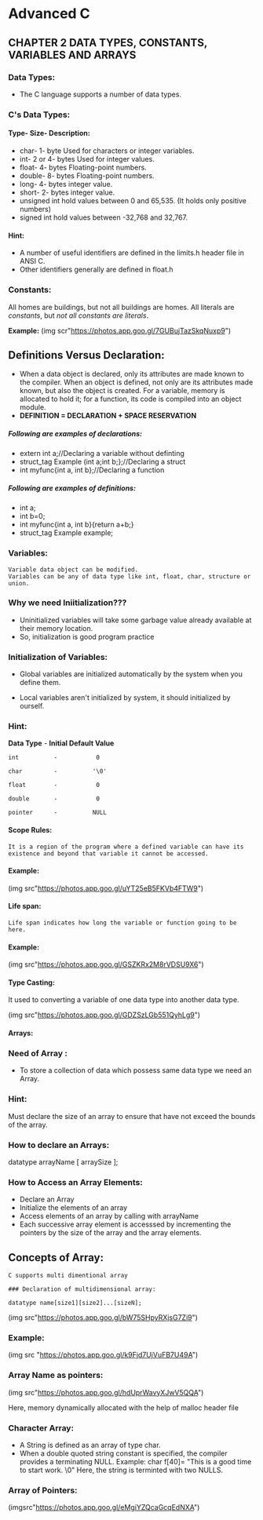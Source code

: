 # Advanced C

## CHAPTER 2 DATA TYPES, CONSTANTS, VARIABLES AND ARRAYS

### Data Types:

* The C language supports a number of data types. 

### C's Data Types:

#### Type- Size- Description:

* char- 1- byte Used for characters or integer variables.
* int- 2 or 4- bytes Used for integer values.
* float- 4- bytes Floating-point numbers.
* double- 8- bytes Floating-point numbers.
* long- 4- bytes integer value. 
* short- 2- bytes integer value.
* unsigned int hold values between 0 and 65,535. (It holds only positive numbers)
* signed int hold values between -32,768 and 32,767.
  
#### Hint:
* A number of useful identifiers are defined in the limits.h header file in ANSI C.
* Other identifiers generally are defined in float.h
  
### Constants:
All homes are buildings, but not all buildings are homes. All literals are _constants_, but
_not all constants are literals_.

__Example:__
(img scr"https://photos.app.goo.gl/7GUBujTazSkqNuxp9")

## Definitions Versus Declaration:
* When a data object is declared, only its attributes are made known to the compiler. When an object is defined, not only are its attributes made known, but also the object is created. For a variable, memory is allocated to hold it; for a function, its code is compiled into an object module.
* __DEFINITION = DECLARATION + SPACE RESERVATION__
  
##### Following are examples of declarations:
* extern int a;//Declaring a variable without definting
* struct_tag Example (int a;int b;};//Declaring a struct
* int myfunc{int a, int b};//Declaring a function
##### Following are examples of definitions:
* int a;
* int b=0;
* int myfunc{int a, int b}{return a+b;}
* struct_tag Example example;

### Variables:
    Variable data object can be modified.
    Variables can be any of data type like int, float, char, structure or union.

### Why we need __Iniitialization__???

* Uninitialized variables will take some garbage value already available at their memory location.
* So, initialization is good program practice
  
### Initialization of Variables:

* Global variables are initialized automatically by the system when you define them.

* Local variables aren't initialized by system, it should initialized by ourself.

### Hint:

__Data Type__    -   __Initial Default Value__

    int          -           0

    char         -          '\0'

    float        -           0

    double       -           0

    pointer      -          NULL

#### Scope Rules:
    It is a region of the program where a defined variable can have its existence and beyond that variable it cannot be accessed.

#### Example:

(img src"https://photos.app.goo.gl/uYT25eB5FKVb4FTW9")

#### Life span:
    Life span indicates how long the variable or function going to be here.

#### Example:

(img src"https://photos.app.goo.gl/GSZKRx2M8rVDSU9X6")

#### Type Casting:
It used to converting a variable of one data type into another data type.

(img src"https://photos.app.goo.gl/GDZSzLGb551QyhLg9")

#### Arrays:

### Need of Array :

* To store a collection of data which possess same data type we need an Array.

### Hint:

Must declare the size of an array to ensure that have not exceed the bounds of the array.

### How to declare an Arrays:

datatype arrayName [ arraySize ];

### How to  Access an Array Elements:
 * Declare an Array
 * Initialize the elements of an array
 * Access elements of an array by calling with arrayName
 * Each successive array element is accesssed by incrementing the pointers by the size of the array and the array elements.

## Concepts of Array:

    C supports multi dimentional array

    ### Declaration of multidimensional array:

    datatype name[size1][size2]...[sizeN];

(img src"https://photos.app.goo.gl/bW75SHpyRXjsG7Zi9")

### Example:

(img src "https://photos.app.goo.gl/k9Fjd7UjVuFB7U49A")

### Array Name as pointers:

(img src"https://photos.app.goo.gl/hdUprWavyXJwV5QQA")

Here, memory dynamically allocated with the help of malloc header file

### Character Array:

* A String is defined as an array of type char.
* When a double quoted string constant is specified, the compiler provides a terminating NULL.
    Example: char f[40]= "This is a good time to start work. \0"
    Here, the string is terminted with two NULLS.

### Array of Pointers:

(imgsrc"https://photos.app.goo.gl/eMgiYZQcaGcqEdNXA")
